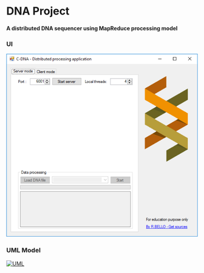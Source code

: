 # DNA Project
#### A distributed DNA sequencer using MapReduce processing model

### UI
[![UI](https://github.com/rbello/C-ProjetDNA/raw/master/DNA-Model/UI.png)](https://github.com/rbello/C-ProjetDNA/raw/master/DNA-Model/UI.png)

### UML Model
[![UML](https://github.com/rbello/C-ProjetDNA/raw/master/DNA-Model/Class+Model.png)](https://github.com/rbello/C-ProjetDNA/raw/master/DNA-Model/Class+Model.png)
